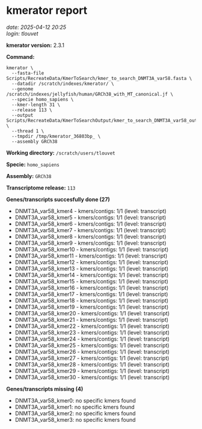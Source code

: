 # kmerator report
*date: 2025-04-12 20:25*  
*login: tlouvet*

**kmerator version:** 2.3.1

**Command:**

```
kmerator \
  --fasta-file Scripts/RecreateData/KmerToSearch/kmer_to_search_DNMT3A_var58.fasta \
  --datadir /scratch/indexes/kmerator/ \
  --genome /scratch/indexes/jellyfish/human/GRCh38_with_MT_canonical.jf \
  --specie homo_sapiens \
  --kmer-length 31 \
  --release 113 \
  --output Scripts/RecreateData/KmerToSearchOutput/kmer_to_search_DNMT3A_var58_output \
  --thread 1 \
  --tmpdir /tmp/kmerator_36803bp_ \
  --assembly GRCh38
```

**Working directory:** `/scratch/users/tlouvet`

**Specie:** `homo_sapiens`

**Assembly:** `GRCh38`

**Transcriptome release:** `113`

**Genes/transcripts succesfully done (27)**

- DNMT3A_var58_kmer4 - kmers/contigs: 1/1 (level: transcript)
- DNMT3A_var58_kmer5 - kmers/contigs: 1/1 (level: transcript)
- DNMT3A_var58_kmer6 - kmers/contigs: 1/1 (level: transcript)
- DNMT3A_var58_kmer7 - kmers/contigs: 1/1 (level: transcript)
- DNMT3A_var58_kmer8 - kmers/contigs: 1/1 (level: transcript)
- DNMT3A_var58_kmer9 - kmers/contigs: 1/1 (level: transcript)
- DNMT3A_var58_kmer10 - kmers/contigs: 1/1 (level: transcript)
- DNMT3A_var58_kmer11 - kmers/contigs: 1/1 (level: transcript)
- DNMT3A_var58_kmer12 - kmers/contigs: 1/1 (level: transcript)
- DNMT3A_var58_kmer13 - kmers/contigs: 1/1 (level: transcript)
- DNMT3A_var58_kmer14 - kmers/contigs: 1/1 (level: transcript)
- DNMT3A_var58_kmer15 - kmers/contigs: 1/1 (level: transcript)
- DNMT3A_var58_kmer16 - kmers/contigs: 1/1 (level: transcript)
- DNMT3A_var58_kmer17 - kmers/contigs: 1/1 (level: transcript)
- DNMT3A_var58_kmer18 - kmers/contigs: 1/1 (level: transcript)
- DNMT3A_var58_kmer19 - kmers/contigs: 1/1 (level: transcript)
- DNMT3A_var58_kmer20 - kmers/contigs: 1/1 (level: transcript)
- DNMT3A_var58_kmer21 - kmers/contigs: 1/1 (level: transcript)
- DNMT3A_var58_kmer22 - kmers/contigs: 1/1 (level: transcript)
- DNMT3A_var58_kmer23 - kmers/contigs: 1/1 (level: transcript)
- DNMT3A_var58_kmer24 - kmers/contigs: 1/1 (level: transcript)
- DNMT3A_var58_kmer25 - kmers/contigs: 1/1 (level: transcript)
- DNMT3A_var58_kmer26 - kmers/contigs: 1/1 (level: transcript)
- DNMT3A_var58_kmer27 - kmers/contigs: 1/1 (level: transcript)
- DNMT3A_var58_kmer28 - kmers/contigs: 1/1 (level: transcript)
- DNMT3A_var58_kmer29 - kmers/contigs: 1/1 (level: transcript)
- DNMT3A_var58_kmer30 - kmers/contigs: 1/1 (level: transcript)


**Genes/transcripts missing (4)**

- DNMT3A_var58_kmer0: no specific kmers found
- DNMT3A_var58_kmer1: no specific kmers found
- DNMT3A_var58_kmer2: no specific kmers found
- DNMT3A_var58_kmer3: no specific kmers found

